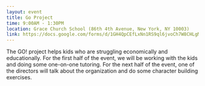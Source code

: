 ```yaml
---
layout: event
title: Go Project
time: 9:00AM - 1:30PM
location: Grace Church School (86th 4th Avenue, New York, NY 10003)
link: https://docs.google.com/forms/d/1GH4QpCEfLxNn1RS9ql6jvoCh7W8CHLgMHefPfPesOOg/viewform
---
```

The GO! project helps kids who are struggling economically and educationally. For the first half of the event, we will be working with the kids and doing some one-on-one tutoring. For the next half of the event, one of the directors will talk about the organization and do some character building exercises.
